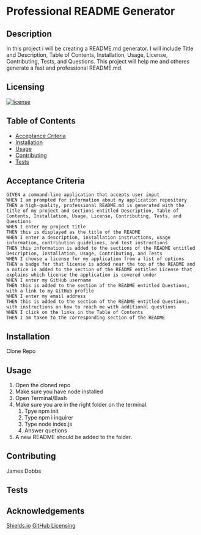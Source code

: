 # Professional README Generator

## Description

In this project i will be creating a README.md generator. I will include Title and Description, Table of Contents, Installation, Usage, License, Contributing, Tests, and Questions. This project will help me and otheres generate a fast and professional README.md.

## Licensing

[![license](https://img.shields.io/badge/license-MIT-blue)](https://shields.io)

## Table of Contents

- [Acceptance Criteria](#acceptance-criteria)
- [Installation](#installation)
- [Usage](#usage)
- [Contributing](#contributing)
- [Tests](#tests)

## Acceptance Criteria

    GIVEN a command-line application that accepts user input
    WHEN I am prompted for information about my application repository
    THEN a high-quality, professional README.md is generated with the title of my project and sections entitled Description, Table of Contents, Installation, Usage, License, Contributing, Tests, and Questions
    WHEN I enter my project title
    THEN this is displayed as the title of the README
    WHEN I enter a description, installation instructions, usage information, contribution guidelines, and test instructions
    THEN this information is added to the sections of the README entitled Description, Installation, Usage, Contributing, and Tests
    WHEN I choose a license for my application from a list of options
    THEN a badge for that license is added near the top of the README and a notice is added to the section of the README entitled License that explains which license the application is covered under
    WHEN I enter my GitHub username
    THEN this is added to the section of the README entitled Questions, with a link to my GitHub profile
    WHEN I enter my email address
    THEN this is added to the section of the README entitled Questions, with instructions on how to reach me with additional questions
    WHEN I click on the links in the Table of Contents
    THEN I am taken to the corresponding section of the README

## Installation

Clone Repo

## Usage

1. Open the cloned repo
2. Make sure you have node installed
3. Open Terminal/Bash
4. Make sure you are in the right folder on the terminal.
   1. Tpye npm init
   2. Type npm i inquirer
   3. Type node index.js
   4. Answer quetions
5. A new README should be added to the folder.

## Contributing

James Dobbs

## Tests

## Acknowledgements

[Shields.io](https://shields.io/category/license)
[GitHub Licensing](https://docs.github.com/en/github/creating-cloning-and-archiving-repositories/creating-a-repository-on-github/licensing-a-repository)
